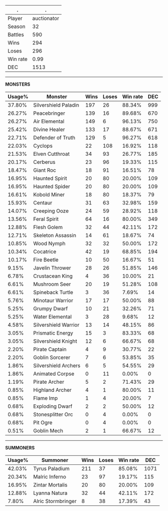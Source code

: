 .|.
|-|-
Player|auctionator
Season|32
Battles|590
Wins|294
Loses|296
Win rate|0.99
DEC|1513

---
**MONSTERS**

Usage%|Monster|Wins|Loses|Win rate|DEC|
-|-|-|-|-|-|
37.80%|Silvershield Paladin|197|26|88.34%|999|
26.27%|Peacebringer|139|16|89.68%|670|
26.27%|Air Elemental|149|6|96.13%|750|
25.42%|Divine Healer|133|17|88.67%|671|
22.71%|Defender of Truth|129|5|96.27%|618|
22.03%|Cyclops|22|108|16.92%|118|
21.53%|Elven Cutthroat|34|93|26.77%|185|
20.17%|Cerberus|23|96|19.33%|115|
18.47%|Giant Roc|18|91|16.51%|78|
16.95%|Haunted Spirit|20|80|20.00%|109|
16.95%|Haunted Spider|20|80|20.00%|109|
16.61%|Kobold Miner|18|80|18.37%|79|
15.93%|Centaur|31|63|32.98%|159|
14.07%|Creeping Ooze|24|59|28.92%|118|
13.56%|Feral Spirit|64|16|80.00%|349|
12.88%|Flesh Golem|32|44|42.11%|172|
12.71%|Skeleton Assassin|14|61|18.67%|74|
10.85%|Wood Nymph|32|32|50.00%|172|
10.34%|Cocatrice|42|19|68.85%|194|
10.17%|Fire Beetle|10|50|16.67%|51|
9.15%|Javelin Thrower|28|26|51.85%|146|
6.78%|Crustacean King|4|36|10.00%|21|
6.61%|Mushroom Seer|20|19|51.28%|108|
6.61%|Spineback Turtle|3|36|7.69%|14|
5.76%|Minotaur Warrior|17|17|50.00%|88|
5.25%|Grumpy Dwarf|10|21|32.26%|71|
5.25%|Water Elemental|3|28|9.68%|12|
4.58%|Silvershield Warrior|13|14|48.15%|86|
3.05%|Prismatic Energy|15|3|83.33%|68|
3.05%|Silvershield Knight|12|6|66.67%|68|
2.20%|Pirate Captain|4|9|30.77%|22|
2.20%|Goblin Sorcerer|7|6|53.85%|35|
1.86%|Silvershield Archers|6|5|54.55%|29|
1.86%|Animated Corpse|0|11|0.00%|0|
1.19%|Pirate Archer|5|2|71.43%|29|
0.85%|Highland Archer|4|1|80.00%|11|
0.85%|Flame Imp|1|4|20.00%|7|
0.68%|Exploding Dwarf|2|2|50.00%|12|
0.68%|Stonesplitter Orc|0|4|0.00%|0|
0.68%|Pit Ogre|0|4|0.00%|0|
0.51%|Goblin Mech|2|1|66.67%|12|

---
**SUMMONERS**

Usage%|Summoner|Wins|Loses|Win rate|DEC|
-|-|-|-|-|-|
42.03%|Tyrus Paladium|211|37|85.08%|1071|
20.34%|Malric Inferno|23|97|19.17%|115|
16.95%|Zintar Mortalis|20|80|20.00%|109|
12.88%|Lyanna Natura|32|44|42.11%|172|
7.80%|Alric Stormbringer|8|38|17.39%|43|
